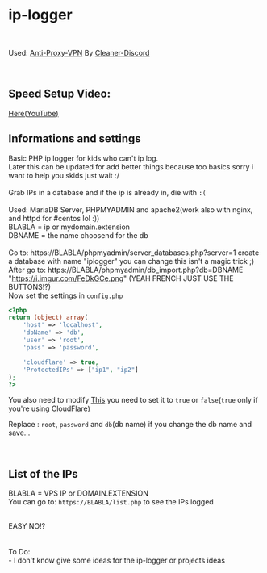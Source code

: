 # ip-logger

<br>

Used: [Anti-Proxy-VPN](https://github.com/HideakiAtsuyo/Anti-Proxy-VPN) By [Cleaner-Discord](https://github.com/Cleaner-Discord)

<br>

## Speed Setup Video:

[Here(YouTube)](https://www.youtube.com/watch?v=6OOnHM3LQ_c)

## Informations and settings


Basic PHP ip logger for kids who can't ip log.<br>Later this can be updated for add better things because too basics sorry i want to help you skids just wait :/<br><br>Grab IPs in a database and if the ip is already in, die with `:(`<br><br>Used: MariaDB Server, PHPMYADMIN and apache2(work also with nginx, and httpd for #centos lol :))<br>BLABLA = ip or mydomain.extension<br>DBNAME = the name choosend for the db<br><br>Go to: https://BLABLA/phpmyadmin/server_databases.php?server=1 create a database with name "iplogger" you can change this isn't a magic trick ;)<br>After go to: https://BLABLA/phpmyadmin/db_import.php?db=DBNAME "https://i.imgur.com/FeDkGCe.png" (YEAH FRENCH JUST USE THE BUTTONS!?)<br>Now set the settings in `config.php`<br>
```php
<?php
return (object) array(
    'host' => 'localhost',
    'dbName' => 'db',
    'user' => 'root',
    'pass' => 'password',

    'cloudflare' => true,
    'ProtectedIPs' => ["ip1", "ip2"]
);
?>
```

You also need to modify [This](https://github.com/HideakiAtsuyo/ip-logger/blob/75d508f252dcece0451cdfba28cbcf7c4ab9335a/config.php#L8) you need to set it to `true` or `false`(`true` only if you're using CloudFlare)


Replace : `root`, `password` and `db`(db name) if you change the db name and save...<br>

<br>

## List of the IPs

BLABLA = VPS IP or DOMAIN.EXTENSION<br>You can go to: `https://BLABLA/list.php` to see the IPs logged

<br>EASY NO!?<br><br><br>To Do:<br>- I don't know give some ideas for the ip-logger or projects ideas
